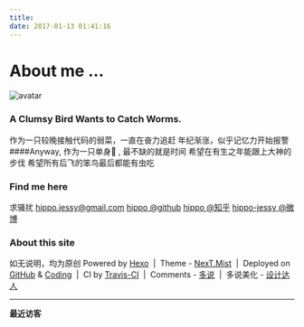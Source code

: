 ```yaml
---
title: 
date: 2017-01-13 01:41:16
---
```


# About me ...
![avatar](http://hippo-jessy.com/images/birdcatchworm.png)
### A Clumsy Bird Wants to Catch Worms. 
作为一只较晚接触代码的弱菜，一直在奋力追赶
年纪渐涨，似乎记忆力开始报警
####Anyway, 
作为一只单身🐶 , 最不缺的就是时间
希望在有生之年能跟上大神的步伐
希望所有后飞的笨鸟最后都能有虫吃
  
  
  




### Find me here
求骚扰
hippo.jessy@gmail.com
[hippo @github](https://github.com/hippo-jessy)
[hippo @知乎](https://www.zhihu.com/people/hippo-jessy)
[hippo-jessy @微博](http://weibo.com/hippojessy)
  
  
  
  




### About this site 
如无说明，均为原创
Powered by [Hexo](https://hexo.io/)&nbsp; |&nbsp; Theme - [NexT.Mist](https://github.com/iissnan/hexo-theme-next)&nbsp; |&nbsp; Deployed on [GitHub](https://github.com/) & [Coding](https://coding.net)&nbsp; |&nbsp; CI by [Travis-CI](https://travis-ci.org/)&nbsp; |&nbsp; Comments - [多说](http://duoshuo.com)&nbsp; |&nbsp; 多说美化 - [设计达人](http://www.shejidaren.com/use-css3-to-create-a-beautiful-comment-ui.html)



---
**最近访客**

<div class="ds-recent-visitors"
    data-num-items="36"
    data-avatar-size="42"
    id="ds-recent-visitors">
</div>



